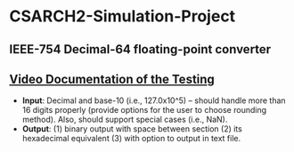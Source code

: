 # CSARCH2-Simulation-Project

##  IEEE-754 Decimal-64 floating-point converter
## [Video Documentation of the Testing](https://drive.google.com/file/d/1kNCeD6F-9jpHXiqaOC-QXWxcCvCLhiDp/view?usp=sharing)
- **Input**: Decimal and base-10 (i.e., 127.0x10^5) – should handle more than 16 digits properly (provide options for the user to choose rounding method). Also, should support special cases (i.e., NaN).
- **Output**: (1) binary output with space between section (2) its hexadecimal equivalent (3)
with option to output in text file.
